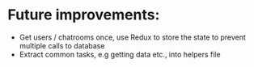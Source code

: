 
# Future improvements:

- Get users / chatrooms once, use Redux to store the state to prevent multiple calls to database
- Extract common tasks, e.g getting data etc., into helpers file

